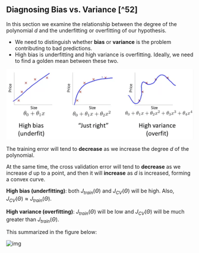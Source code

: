 ## Diagnosing Bias vs. Variance [^52]

In this section we examine the relationship between the degree of the polynomial $d$ and the underfitting or overfitting of our hypothesis.

* We need to distinguish whether **bias** or **variance** is the problem contributing to bad predictions.
* High bias is underfitting and high variance is overfitting. Ideally, we need to find a golden mean between these two.

![](04-bias-vs-variance.assets/image-20210507061537709.png)

The training error will tend to **decrease** as we increase the degree $d$ of the polynomial.

At the same time, the cross validation error will tend to **decrease** as we increase $d$ up to a point, and then it will **increase** as $d$ is increased, forming a convex curve.

**High bias (underfitting)**: both $J_{train}(\Theta)$ and $J_{CV}(\Theta)$ will be high. Also, $J_{CV}(\Theta) \approx J_{train}(\Theta)$.

**High variance (overfitting)**: $J_{train}(\Theta)$ will be low and $J_{CV}(\Theta)$ will be much greater than $J_{train}(\Theta)$.

This summarized in the figure below:

![img](I4dRkz_pEeeHpAqQsW8qwg_bed7efdd48c13e8f75624c817fb39684_fixed.png)
